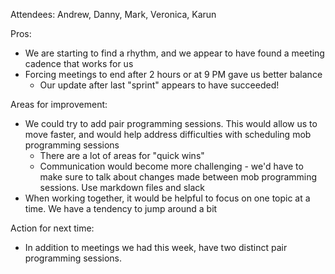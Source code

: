 Attendees: Andrew, Danny, Mark, Veronica, Karun

Pros:
* We are starting to find a rhythm, and we appear to have found a meeting cadence that works for us
* Forcing meetings to end after 2 hours or at 9 PM gave us better balance
  * Our update after last "sprint" appears to have succeeded!

Areas for improvement:
* We could try to add pair programming sessions.  This would allow us to move faster, and would help address difficulties with scheduling mob programming sessions
  * There are a lot of areas for "quick wins"
  * Communication would become more challenging - we'd have to make sure to talk about changes made between mob programming sessions.  Use markdown files and slack
* When working together, it would be helpful to focus on one topic at a time.  We have a tendency to jump around a bit

Action for next time:
* In addition to meetings we had this week, have two distinct pair programming sessions.